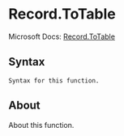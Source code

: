 # Record.ToTable

Microsoft Docs: [Record.ToTable](https://docs.microsoft.com/en-us/powerquery-m/record-totable)

## Syntax

```
Syntax for this function.
```

## About

About this function.

